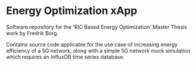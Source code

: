 # Energy Optimization xApp
Software repository for the 'RIC Based Energy Optimization' Master Thesis work by Fredrik Borg.

Contains source code applicable for the use case of increasing energy efficiency of a 5G network, along with a simple 5G network mock simulation which requires an InfluxDB time series database.
